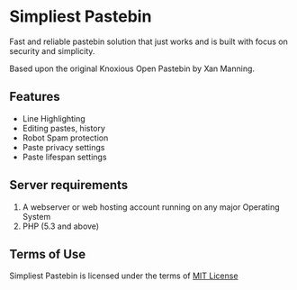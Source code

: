 # Simpliest Pastebin

Fast and reliable pastebin solution that just works and is built with focus on security and simplicity.

Based upon the original Knoxious Open Pastebin by Xan Manning.

## Features

* Line Highlighting
* Editing pastes, history
* Robot Spam protection
* Paste privacy settings
* Paste lifespan settings

## Server requirements

1. A webserver or web hosting account running on any major Operating System
2. PHP (5.3 and above)

## Terms of Use

Simpliest Pastebin is licensed under the terms of [MIT License](https://opensource.org/licenses/MIT)

